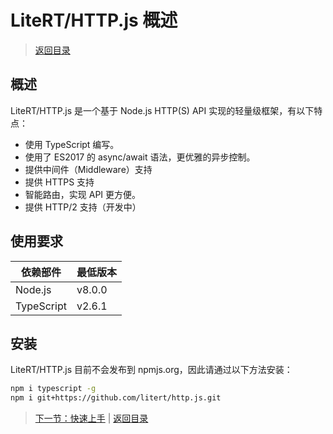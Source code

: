 # LiteRT/HTTP.js 概述

> [返回目录](../index.md)

## 概述

LiteRT/HTTP.js 是一个基于 Node.js HTTP(S) API 实现的轻量级框架，有以下特点：

- 使用 TypeScript 编写。
- 使用了 ES2017 的 async/await 语法，更优雅的异步控制。
- 提供中间件（Middleware）支持
- 提供 HTTPS 支持
- 智能路由，实现 API 更方便。
- 提供 HTTP/2 支持（开发中）

## 使用要求

| 依赖部件      | 最低版本          |
|--------------|-------------------|
| Node.js      | v8.0.0            |
| TypeScript   | v2.6.1            |

## 安装

LiteRT/HTTP.js 目前不会发布到 npmjs.org，因此请通过以下方法安装：

```sh
npm i typescript -g
npm i git+https://github.com/litert/http.js.git
```

> [下一节：快速上手](./01-quick-start.md) | [返回目录](../index.md)
